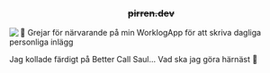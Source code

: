 <h3 align="center"><s>pirren.dev</s></h3>

<img align="left" src="https://github-readme-stats.vercel.app/api/top-langs/?theme=tokyonight&username=pirren&layout=compact&hide_border=true&card_width=250" />

🌱 Grejar för närvarande på min WorklogApp för att skriva dagliga personliga inlägg

Jag kollade färdigt på Better Call Saul... Vad ska jag göra härnäst 🤔
<!--
**pirren/pirren** is a ✨ _special_ ✨ repository because its `README.md` (this file) appears on your GitHub profile.

Here are some ideas to get you started:

- 🔭 I’m currently working on ...
- 👯 I’m looking to collaborate on ...

- 💬 Ask me about ...
- 📫 How to reach me: ...
- 😄 Pronouns: ...
- ⚡ Fun fact: ...
-->
